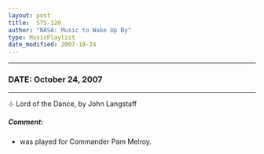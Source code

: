 ```yaml
---
layout: post
title:  STS-120
author: "NASA: Music to Wake Up By"
type: MusicPlaylist
date_modified: 2007-10-24
---
```


----
### DATE: October 24, 2007
----
⊹ Lord of the Dance, by John Langstaff

##### Comment:
* was played for Commander Pam Melroy.
